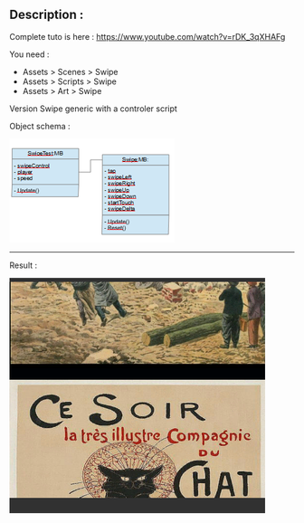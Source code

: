 ## Description :

Complete tuto is here :
https://www.youtube.com/watch?v=rDK_3qXHAFg

You need :
- Assets > Scenes > Swipe
- Assets > Scripts > Swipe
- Assets > Art > Swipe

Version Swipe generic with a controler script 

Object schema :

![GitHub Logo](SchemaObject.png)

<hr/>

Result :

![GitHub Logo](Result.png)